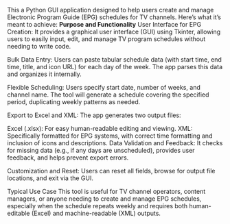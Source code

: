 This a Python GUI application designed to help users create and manage Electronic Program Guide (EPG) schedules for TV channels. Here’s what it’s meant to achieve:
**Purpose and Functionality**
User Interface for EPG Creation:
It provides a graphical user interface (GUI) using Tkinter, allowing users to easily input, edit, and manage TV program schedules without needing to write code.

Bulk Data Entry:
Users can paste tabular schedule data (with start time, end time, title, and icon URL) for each day of the week. The app parses this data and organizes it internally.

Flexible Scheduling:
Users specify start date, number of weeks, and channel name. The tool will generate a schedule covering the specified period, duplicating weekly patterns as needed.

Export to Excel and XML:
The app generates two output files:

Excel (.xlsx): For easy human-readable editing and viewing.
XML: Specifically formatted for EPG systems, with correct time formatting and inclusion of icons and descriptions.
Data Validation and Feedback:
It checks for missing data (e.g., if any days are unscheduled), provides user feedback, and helps prevent export errors.

Customization and Reset:
Users can reset all fields, browse for output file locations, and exit via the GUI.

Typical Use Case
This tool is useful for TV channel operators, content managers, or anyone needing to create and manage EPG schedules, especially when the schedule repeats weekly and requires both human-editable (Excel) and machine-readable (XML) outputs.
